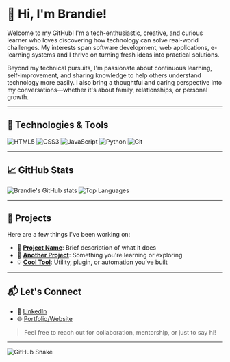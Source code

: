 
<!--
**Brandie1/Brandie1** is a ✨ _special_ ✨ repository because its `README.md` (this file) appears on your GitHub profile.

Here are some ideas to get you started:

- 🔭 I’m currently working on ...
- 🌱 I’m currently learning python
- 💬 Ask me about anything, inaccordance to my skillset
- 📫 How to reach me: +265 889844046/brandinamadola@gmail.com
- 😄 Pronouns: She/Her
- ⚡ Fun fact: ...
-->

# 👋 Hi, I'm Brandie!

Welcome to my GitHub! I'm a tech-enthusiastic, creative, and curious learner who loves discovering how technology can solve real-world challenges. My interests span software development, web applications, e-learning systems and I thrive on turning fresh ideas into practical solutions.

Beyond my technical pursuits, I'm passionate about continuous learning, self-improvement, and sharing knowledge to help others understand technology more easily. I also bring a thoughtful and caring perspective into my conversations—whether it's about family, relationships, or personal growth.

---

## 🔧 Technologies & Tools

![HTML5](https://img.shields.io/badge/-HTML5-E34F26?logo=html5&logoColor=white&style=flat)
![CSS3](https://img.shields.io/badge/-CSS3-1572B6?logo=css3&logoColor=white&style=flat)
![JavaScript](https://img.shields.io/badge/-JavaScript-F7DF1E?logo=javascript&logoColor=black&style=flat)
![Python](https://img.shields.io/badge/-Python-3776AB?logo=python&logoColor=white&style=flat)
![Git](https://img.shields.io/badge/-Git-F05032?logo=git&logoColor=white&style=flat)

---

## 📈 GitHub Stats

![Brandie's GitHub stats](https://github-readme-stats.vercel.app/api?username=Brandie1&show_icons=true&theme=github_dark)
![Top Languages](https://github-readme-stats.vercel.app/api/top-langs/?username=Brandie1&layout=compact&theme=github_dark)

---

## 🚀 Projects

Here are a few things I've been working on:

- 🔭 [**Project Name**](#): Brief description of what it does
- 🌱 [**Another Project**](#): Something you're learning or exploring
- 💡 [**Cool Tool**](#): Utility, plugin, or automation you’ve built

---

## 📬 Let's Connect

- 💼 [LinkedIn](https://www.linkedin.com/in/your-profile)
- 🌐 [Portfolio/Website](https://yourwebsite.com)

> Feel free to reach out for collaboration, mentorship, or just to say hi!

---

<!-- Optional: GitHub contribution snake graph -->
![GitHub Snake](https://github.com/Brandie1/Brandie1/blob/output/github-contribution-grid-snake.svg)

